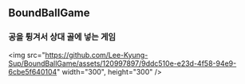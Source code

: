 ## BoundBallGame

### 공을 튕겨서 상대 골에 넣는 게임

<img src="https://github.com/Lee-Kyung-Sup/BoundBallGame/assets/120997897/9ddc510e-e23d-4f58-94e9-6cbe5f640104" width="300", height="300" />

